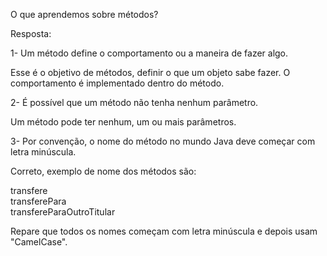O que aprendemos sobre métodos?

Resposta:

1- Um método define o comportamento ou a maneira de fazer algo.


Esse é o objetivo de métodos, definir o que um objeto sabe fazer. O comportamento é implementado dentro do método.

2- É possível que um método não tenha nenhum parâmetro.


Um método pode ter nenhum, um ou mais parâmetros.


3- Por convenção, o nome do método no mundo Java deve começar com letra minúscula.


Correto, exemplo de nome dos métodos são:

transfere<br>
transferePara<br>
transfereParaOutroTitular<br>

Repare que todos os nomes começam com letra minúscula e depois usam "CamelCase".